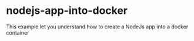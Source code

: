 # nodejs-app-into-docker
This example let you understand how to create a NodeJs app into a docker container
